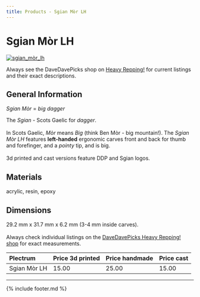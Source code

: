 ```yaml
---
title: Products - Sgian Mòr LH
---
```

# Sgian Mòr LH

[![sgian_mòr_lh](../../assets/images/sgian_mòr_lh.jpg "Sgian_mòr_lh")](/picks/sgian_mòr_lh)

Always see the DaveDavePicks shop on [Heavy Repping!](https://www.heavyrepping.com/shop/store/davedavepicks/) for current listings and their exact descriptions.

## General Information
*Sgian Mòr* = *big dagger*

The *Sgian* - Scots Gaelic for *dagger*.<br/><br/>In Scots Gaelic, *Mòr* means *Big* (think Ben Mòr - big mountain!). The *Sgian Mòr LH* features **left-handed** ergonomic carves front and back for thumb and forefinger, and a *pointy* tip, and is big.<br/><br/>3d printed and cast versions feature DDP and Sgian logos.

## Materials
acrylic, resin, epoxy

## Dimensions
29.2 mm x 31.7 mm x 6.2 mm (3-4 mm inside carves).<br/><br/>Always check individual listings on the [DaveDavePicks Heavy Repping! shop](https://www.heavyrepping.com/shop/store/davedavepicks/) for exact measurements.

| **Plectrum**                                        | **Price 3d printed**   | **Price handmade**   | **Price cast**   |
|:----------------------------------------------------|:-----------------------|:---------------------|:-----------------|
| Sgian Mòr LH                                          | 15.00               | 25.00             | 15.00         |

---

{% include footer.md %}